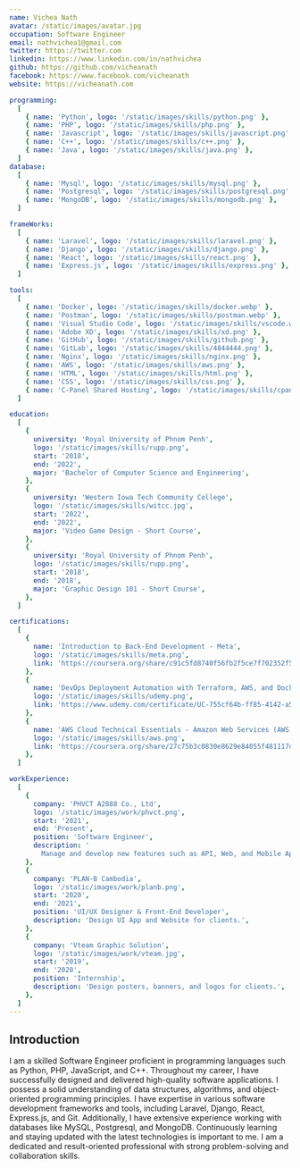 ```yaml
---
name: Vichea Nath
avatar: /static/images/avatar.jpg
occupation: Software Engineer
email: nathvichea1@gmail.com
twitter: https://twitter.com
linkedin: https://www.linkedin.com/in/nathvichea
github: https://github.com/vicheanath
facebook: https://www.facebook.com/vicheanath
website: https://vicheanath.com

programming:
  [
    { name: 'Python', logo: '/static/images/skills/python.png' },
    { name: 'PHP', logo: '/static/images/skills/php.png' },
    { name: 'Javascript', logo: '/static/images/skills/javascript.png' },
    { name: 'C++', logo: '/static/images/skills/c++.png' },
    { name: 'Java', logo: '/static/images/skills/java.png' },
  ]
database:
  [
    { name: 'Mysql', logo: '/static/images/skills/mysql.png' },
    { name: 'Postgresql', logo: '/static/images/skills/postgresql.png' },
    { name: 'MongoDB', logo: '/static/images/skills/mongodb.png' },
  ]

frameWorks:
  [
    { name: 'Laravel', logo: '/static/images/skills/laravel.png' },
    { name: 'Django', logo: '/static/images/skills/django.png' },
    { name: 'React', logo: '/static/images/skills/react.png' },
    { name: 'Express.js', logo: '/static/images/skills/express.png' },
  ]

tools:
  [
    { name: 'Docker', logo: '/static/images/skills/docker.webp' },
    { name: 'Postman', logo: '/static/images/skills/postman.webp' },
    { name: 'Visual Studio Code', logo: '/static/images/skills/vscode.webp' },
    { name: 'Adobe XD', logo: '/static/images/skills/xd.png' },
    { name: 'GitHub', logo: '/static/images/skills/github.png' },
    { name: 'GitLab', logo: '/static/images/skills/4844444.png' },
    { name: 'Nginx', logo: '/static/images/skills/nginx.png' },
    { name: 'AWS', logo: '/static/images/skills/aws.png' },
    { name: 'HTML', logo: '/static/images/skills/html.png' },
    { name: 'CSS', logo: '/static/images/skills/css.png' },
    { name: 'C-Panel Shared Hosting', logo: '/static/images/skills/cpanel.png' },
  ]

education:
  [
    {
      university: 'Royal University of Phnom Penh',
      logo: '/static/images/skills/rupp.png',
      start: '2018',
      end: '2022',
      major: 'Bachelor of Computer Science and Engineering',
    },
    {
      university: 'Western Iowa Tech Community College',
      logo: '/static/images/skills/witcc.jpg',
      start: '2022',
      end: '2022',
      major: 'Video Game Design - Short Course',
    },
    {
      university: 'Royal University of Phnom Penh',
      logo: '/static/images/skills/rupp.png',
      start: '2018',
      end: '2018',
      major: 'Graphic Design 101 - Short Course',
    },
  ]

certifications:
  [
    {
      name: 'Introduction to Back-End Development - Meta',
      logo: '/static/images/skills/meta.png',
      link: 'https://coursera.org/share/c91c5fd8740f56fb2f5ce7f702352f5f',
    },
    {
      name: 'DevOps Deployment Automation with Terraform, AWS, and Docker - Udemy',
      logo: '/static/images/skills/udemy.png',
      link: 'https://www.udemy.com/certificate/UC-755cf64b-ff85-4142-a583-8831fcae3ced/',
    },
    {
      name: 'AWS Cloud Technical Essentials - Amazon Web Services (AWS)',
      logo: '/static/images/skills/aws.png',
      link: 'https://coursera.org/share/27c75b3c0830e8629e84055f481117df',
    },
  ]

workExperience:
  [
    {
      company: 'PHVCT A2888 Co., Ltd',
      logo: '/static/images/work/phvct.png',
      start: '2021',
      end: 'Present',
      position: 'Software Engineer',
      description: '
        Manage and develop new features such as API, Web, and Mobile App.',
    },
    {
      company: 'PLAN-B Cambodia',
      logo: '/static/images/work/planb.png',
      start: '2020',
      end: '2021',
      position: 'UI/UX Designer & Front-End Developer',
      description: 'Design UI App and Website for clients.',
    },
    {
      company: 'Vteam Graphic Solution',
      logo: '/static/images/work/vteam.jpg',
      start: '2019',
      end: '2020',
      position: 'Internship',
      description: 'Design posters, banners, and logos for clients.',
    },
  ]
---
```


## Introduction

I am a skilled Software Engineer proficient in programming languages such as Python, PHP, JavaScript, and C++. Throughout my career, I have successfully designed and delivered high-quality software applications. I possess a solid understanding of data structures, algorithms, and object-oriented programming principles. I have expertise in various software development frameworks and tools, including Laravel, Django, React, Express.js, and Git. Additionally, I have extensive experience working with databases like MySQL, Postgresql, and MongoDB. Continuously learning and staying updated with the latest technologies is important to me. I am a dedicated and result-oriented professional with strong problem-solving and collaboration skills.
